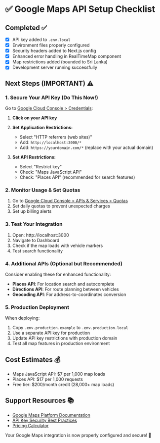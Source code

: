 # ✅ Google Maps API Setup Checklist

## Completed ✅
- [x] API key added to `.env.local`
- [x] Environment files properly configured
- [x] Security headers added to Next.js config
- [x] Enhanced error handling in RealTimeMap component
- [x] Map restrictions added (bounded to Sri Lanka)
- [x] Development server running successfully

## Next Steps (IMPORTANT) ⚠️

### 1. Secure Your API Key (Do This Now!)
Go to [Google Cloud Console > Credentials](https://console.cloud.google.com/apis/credentials):

1. **Click on your API key**
2. **Set Application Restrictions:**
   - Select "HTTP referrers (web sites)"
   - Add: `http://localhost:3000/*`
   - Add: `https://yourdomain.com/*` (replace with your actual domain)

3. **Set API Restrictions:**
   - Select "Restrict key"
   - Check: "Maps JavaScript API"
   - Check: "Places API" (recommended for search features)

### 2. Monitor Usage & Set Quotas
1. Go to [Google Cloud Console > APIs & Services > Quotas](https://console.cloud.google.com/apis/api/maps-backend.googleapis.com/quotas)
2. Set daily quotas to prevent unexpected charges
3. Set up billing alerts

### 3. Test Your Integration
1. Open: http://localhost:3000
2. Navigate to Dashboard
3. Check if the map loads with vehicle markers
4. Test search functionality

### 4. Additional APIs (Optional but Recommended)
Consider enabling these for enhanced functionality:
- **Places API**: For location search and autocomplete
- **Directions API**: For route planning between vehicles
- **Geocoding API**: For address-to-coordinates conversion

### 5. Production Deployment
When deploying:
1. Copy `.env.production.example` to `.env.production.local`
2. Use a separate API key for production
3. Update API key restrictions with production domain
4. Test all map features in production environment

## Cost Estimates 💰
- Maps JavaScript API: $7 per 1,000 map loads
- Places API: $17 per 1,000 requests
- Free tier: $200/month credit (28,000+ map loads)

## Support Resources 📚
- [Google Maps Platform Documentation](https://developers.google.com/maps/documentation)
- [API Key Security Best Practices](https://developers.google.com/maps/api-security-best-practices)
- [Pricing Calculator](https://mapsplatform.google.com/pricing/)

Your Google Maps integration is now properly configured and secure! 🎉
